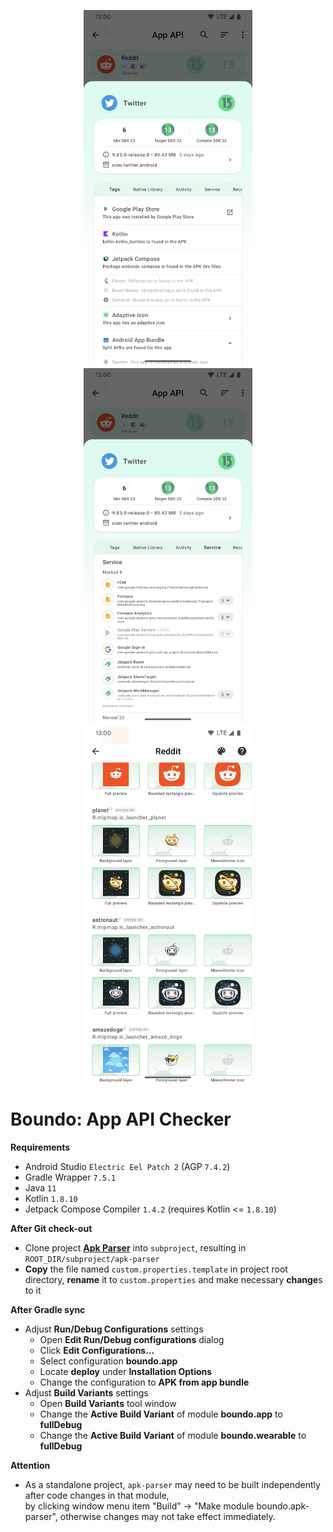 <p align="center">
  <img src=".markdown/shot1.png" width="270">
  <img src=".markdown/shot2.png" width="270">
  <img src=".markdown/shot3.png" width="270">
</p>

# Boundo: App API Checker

**Requirements**
- Android Studio `Electric Eel Patch 2` (AGP `7.4.2`)
- Gradle Wrapper `7.5.1`
- Java `11`
- Kotlin `1.8.10`
- Jetpack Compose Compiler `1.4.2` (requires Kotlin <= `1.8.10`)

**After Git check-out**
- Clone project [**Apk Parser**](https://github.com/cliuff/apk-parser.git) into `subproject`, resulting in `ROOT_DIR/subproject/apk-parser`
- **Copy** the file named `custom.properties.template` in project root directory,
  **rename** it to `custom.properties` and make necessary **change**s to it

**After Gradle sync**
- Adjust **Run/Debug Configurations** settings
    - Open **Edit Run/Debug configurations** dialog
    - Click **Edit Configurations...**
    - Select configuration **boundo.app**
    - Locate **deploy** under **Installation Options**
    - Change the configuration to **APK from app bundle**
- Adjust **Build Variants** settings
    - Open **Build Variants** tool window
    - Change the **Active Build Variant** of module **boundo.app** to **fullDebug**
    - Change the **Active Build Variant** of module **boundo.wearable** to **fullDebug**

**Attention**
- As a standalone project, `apk-parser` may need to be built independently after code changes in that module,  
  by clicking window menu item "Build" -> "Make module boundo.apk-parser",
  otherwise changes may not take effect immediately.
